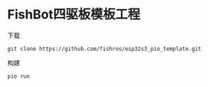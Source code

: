 # FishBot四驱板模板工程

下载
```
git clone https://github.com/fishros/esp32s3_pio_template.git
```

构建
```
pio run
```

